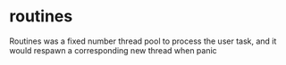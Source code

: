 # routines
Routines was a fixed number thread pool to process the user task, and it would respawn a corresponding new thread when panic
